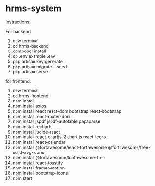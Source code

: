 # hrms-system

Instructions:

For backend
1. new terminal
2. cd hrms-backend
3. composer install
4. cp .env.example .env
5. php artisan key:generate
6. php artisan migrate --seed
7. php artisan serve

for frontend:
1. new terminal
2. cd hrms-frontend
3. npm install
4. npm install axios
5. npm install react react-dom bootstrap react-bootstrap
6. npm install react-router-dom
7. npm install jspdf jspdf-autotable papaparse
8. npm install recharts
9. npm install lucide-react
10. npm install react-chartjs-2 chart.js react-icons
11. npm install react-calendar
12. npm install @fortawesome/react-fontawesome @fortawesome/free-solid-svg-icons
13. npm install @fortawesome/fontawesome-free
14. npm install react-toastify
15. npm install framer-motion
16. npm install bootstrap-icons
17. npm start

